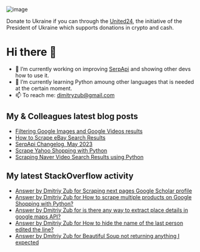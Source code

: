 ![image](https://user-images.githubusercontent.com/78694043/173765763-2ac383da-2612-45c3-b7fc-819728ab8c0d.png)

Donate to Ukraine if you can through the [United24](https://u24.gov.ua/), the initiative of the President of Ukraine which supports donations in crypto and cash.

# Hi there 👋

- 🔭 I’m currently working on improving [SerpApi](https://github.com/serpapi) and showing other devs how to use it.
- 🌱 I’m currently learning Python amoung other languages that is needed at the certain moment.
- 📫 To reach me: dimitryzub@gmail.com


## My & Сolleagues latest blog posts
<!-- BLOG-POST-LIST:START -->
- [Filtering Google Images and Google Videos results](https://serpapi.com/blog/filtering-google-images-and-google-videos-results/)
- [How to Scrape eBay Search Results](https://serpapi.com/blog/how-to-scrape-ebay-search-results/)
- [SerpApi Changelog, May 2023](https://serpapi.com/blog/serpapi-changelog-may-2023/)
- [Scrape Yahoo Shopping with Python](https://serpapi.com/blog/how-to-scrape-yahoo-shopping-with-python/)
- [Scraping Naver Video Search Results using Python](https://serpapi.com/blog/scraping-naver-video-search-results-using-python/)
<!-- BLOG-POST-LIST:END -->

## My latest StackOverflow activity
<!-- STACKOVERFLOW:START -->
- [Answer by Dmitriy Zub for Scraping next pages Google Scholar profile](https://stackoverflow.com/questions/75879886/scraping-next-pages-google-scholar-profile/75916554#75916554)
- [Answer by Dmitriy Zub for How to scrape multiple products on Google Shopping with Python?](https://stackoverflow.com/questions/69606777/how-to-scrape-multiple-products-on-google-shopping-with-python/75742092#75742092)
- [Answer by Dmitriy Zub for is there any way to extract place details in google maps API?](https://stackoverflow.com/questions/74600323/is-there-any-way-to-extract-place-details-in-google-maps-api/74713933#74713933)
- [Answer by Dmitriy Zub for How to hide the name of the last person edited the line?](https://stackoverflow.com/questions/74258777/how-to-hide-the-name-of-the-last-person-edited-the-line/74261357#74261357)
- [Answer by Dmitriy Zub for Beautiful Soup not returning anything I expected](https://stackoverflow.com/questions/65158345/beautiful-soup-not-returning-anything-i-expected/74039427#74039427)
<!-- STACKOVERFLOW:END -->
